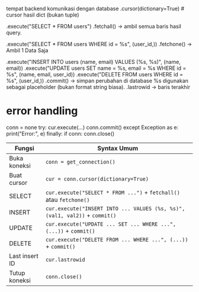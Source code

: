 tempat backend komunikasi dengan database
.cursor(dictionary=True)  # cursor hasil dict (bukan tuple)

.execute("SELECT * FROM users")
.fetchall() → ambil semua baris hasil query.

.execute("SELECT * FROM users WHERE id = %s", (user_id,))
.fetchone() → Ambil 1 Data Saja

.execute("INSERT INTO users (name, email) VALUES (%s, %s)", (name, email))
.execute("UPDATE users SET name = %s, email = %s WHERE id = %s", (name, email, user_id))
.execute("DELETE FROM users WHERE id = %s", (user_id,))
.commit() → simpan perubahan di database
%s digunakan sebagai placeholder (bukan format string biasa).
.lastrowid → baris terakhir

# error handling
conn = none
try:
    cur.execute(...)
    conn.commit()
except Exception as e:
    print("Error:", e)
finally:
    if conn:
        conn.close()


| Fungsi         | Syntax Umum                                                                 |
| -------------- | --------------------------------------------------------------------------- |
| Buka koneksi   | `conn = get_connection()`                                                   |
| Buat cursor    | `cur = conn.cursor(dictionary=True)`                                        |
| SELECT         | `cur.execute("SELECT * FROM ...")` + `fetchall()` atau `fetchone()`         |
| INSERT         | `cur.execute("INSERT INTO ... VALUES (%s, %s)", (val1, val2))` + `commit()` |
| UPDATE         | `cur.execute("UPDATE ... SET ... WHERE ...", (...))` + `commit()`           |
| DELETE         | `cur.execute("DELETE FROM ... WHERE ...", (...))` + `commit()`              |
| Last insert ID | `cur.lastrowid`                                                             |
| Tutup koneksi  | `conn.close()`                                                              |

